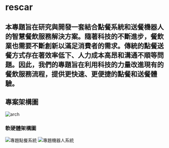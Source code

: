 ﻿# rescar
## 本專題旨在研究與開發一套結合點餐系統和送餐機器人的智慧餐飲服務解決方案。隨著科技的不斷進步，餐飲業也需要不斷創新以滿足消費者的需求。傳統的點餐送餐方式存在著效率低下、人力成本高昂和溝通不順等問題。因此，我們的專題旨在利用科技的力量改進現有的餐飲服務流程，提供更快速、更便捷的點餐和送餐體驗。
## 專案架構圖
![arch](https://github.com/Liuming9124/rescar/assets/80050536/3e341c0e-bbad-499a-80fe-fac668b61761)
### 軟硬體架構圖
![專題點餐系統](https://github.com/Liuming9124/rescar/assets/80050536/a64760a4-cafc-4486-832e-085665ceb809)
![專題機器人系統](https://github.com/Liuming9124/rescar/assets/80050536/217129ee-011c-4697-bfd3-c6c158305194)
